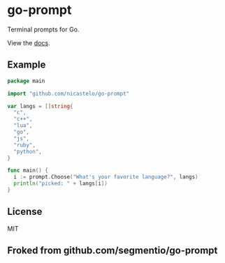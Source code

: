 
# go-prompt

 Terminal prompts for Go.

 View the [docs](http://godoc.org/pkg/github.com/segmentio/go-prompt).

## Example

```go
package main

import "github.com/nicastelo/go-prompt"

var langs = []string{
  "c",
  "c++",
  "lua",
  "go",
  "js",
  "ruby",
  "python",
}

func main() {
  i := prompt.Choose("What's your favorite language?", langs)
  println("picked: " + langs[i])
}
```

## License

 MIT
 
## Froked from github.com/segmentio/go-prompt
